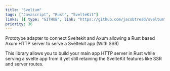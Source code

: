 ```yaml
---
title: "Sveltum"
tags: ["Javascript", "Rust", "SvelteKit"]
links: [{ type: "GITHUB", link: "https://github.com/jacobtread/sveltum" }]
priority: 36
---
```


Prototype adapter to connect Sveltekit and Axum allowing a Rust based Axum HTTP server to serve a Sveltekit app (With SSR)

This library allows you to build your main app HTTP server in Rust while serving a svelte app from it yet still retaining the SvelteKit features like SSR and server routes.